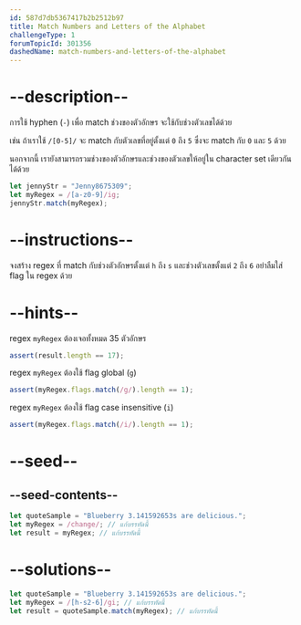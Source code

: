 ```yaml
---
id: 587d7db5367417b2b2512b97
title: Match Numbers and Letters of the Alphabet
challengeType: 1
forumTopicId: 301356
dashedName: match-numbers-and-letters-of-the-alphabet
---
```


# --description--

การใช้ hyphen (`-`) เพื่อ match ช่วงของตัวอักษร จะใช้กับช่วงตัวเลขได้ด้วย

เช่น ถ้าเราใช้ `/[0-5]/` จะ match กับตัวเลขที่อยู่ตั้งแต่ `0` ถึง `5` ซึ่งจะ match กับ `0` และ `5` ด้วย

นอกจากนี้ เรายังสามารถรวมช่วงของตัวอักษรและช่วงของตัวเลขให้อยู่ใน character set เดียวกันได้ด้วย

```js
let jennyStr = "Jenny8675309";
let myRegex = /[a-z0-9]/ig;
jennyStr.match(myRegex);
```

# --instructions--

จงสร้าง regex ที่ match กับช่วงตัวอักษรตั้งแต่ `h` ถึง `s` และช่วงตัวเลขตั้งแต่ `2` ถึง `6` อย่าลืมใส่ flag ใน regex ด้วย

# --hints--

regex `myRegex` ต้องเจอทั้งหมด 35 ตัวอักษร

```js
assert(result.length == 17);
```

regex `myRegex` ต้องใช้ flag global (`g`)

```js
assert(myRegex.flags.match(/g/).length == 1);
```

regex `myRegex` ต้องใช้ flag case insensitive (`i`)

```js
assert(myRegex.flags.match(/i/).length == 1);
```

# --seed--

## --seed-contents--

```js
let quoteSample = "Blueberry 3.141592653s are delicious.";
let myRegex = /change/; // แก้บรรทัดนี้
let result = myRegex; // แก้บรรทัดนี้
```

# --solutions--

```js
let quoteSample = "Blueberry 3.141592653s are delicious.";
let myRegex = /[h-s2-6]/gi; // แก้บรรทัดนี้
let result = quoteSample.match(myRegex); // แก้บรรทัดนี้
```
